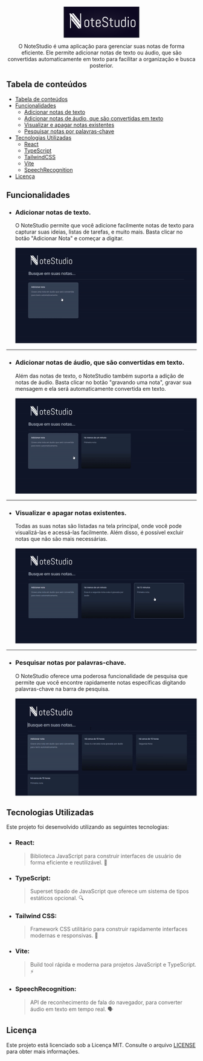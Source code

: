 <p align="center">
  <img src="./assets/logo.png" width="200px" align="center" alt="Zod logo" />
  <p align="center">
    O NoteStudio é uma aplicação para gerenciar suas notas de forma eficiente. Ele permite adicionar notas de texto ou áudio, que são convertidas automaticamente em texto para facilitar a organização e busca posterior.
  </p>
</p>

## Tabela de conteúdos

- [Tabela de conteúdos](#tabela-de-conteúdos)
- [Funcionalidades](#funcionalidades)
  - [Adicionar notas de texto](#adicionar-notas-de-texto)
  - [Adicionar notas de áudio, que são convertidas em texto](#adicionar-notas-de-áudio-que-são-convertidas-em-texto)
  - [Visualizar e apagar notas existentes](#visualizar-e-apagar-notas-existentes)
  - [Pesquisar notas por palavras-chave](#pesquisar-notas-por-palavras-chave)
- [Tecnologias Utilizadas](#tecnologias-utilizadas)
  - [React](#react)
  - [TypeScript](#typescript)
  - [TailwindCSS](#tailwind-css)
  - [Vite](#vite)
  - [SpeechRecognition](#speechrecognition)
- [Licença](#licença)

## Funcionalidades

- ### Adicionar notas de texto.
  O NoteStudio permite que você adicione facilmente notas de texto para capturar suas ideias, listas de tarefas, e muito mais. Basta clicar no botão "Adicionar Nota" e começar a digitar.
  <br/>
  <br/>
  ![Notas de Texto](./assets/text-note.gif)

---

- ### Adicionar notas de áudio, que são convertidas em texto.
  Além das notas de texto, o NoteStudio também suporta a adição de notas de áudio. Basta clicar no botão "gravando uma nota", gravar sua mensagem e ela será automaticamente convertida em texto.
  <br/>
  <br/>
  ![Notas de áudio](./assets/audio-note.gif)

---

- ### Visualizar e apagar notas existentes.
  Todas as suas notas são listadas na tela principal, onde você pode visualizá-las e acessá-las facilmente. Além disso, é possível excluir notas que não são mais necessárias.
  <br/>
  <br/>
  ![Deletar Notas](./assets/delete-note.gif)

---

- ### Pesquisar notas por palavras-chave.
  O NoteStudio oferece uma poderosa funcionalidade de pesquisa que permite que você encontre rapidamente notas específicas digitando palavras-chave na barra de pesquisa.
  <br/>
  <br/>
  ![Pesquisar notas](./assets/example.gif)


## Tecnologias Utilizadas

Este projeto foi desenvolvido utilizando as seguintes tecnologias:

- ### React:
  > Biblioteca JavaScript para construir interfaces de usuário de forma eficiente e reutilizável. 🚀

- ### TypeScript:
  > Superset tipado de JavaScript que oferece um sistema de tipos estáticos opcional. 🔍

- ### Tailwind CSS:
   > Framework CSS utilitário para construir rapidamente interfaces modernas e responsivas. 🎨

- ### Vite:
   > Build tool rápida e moderna para projetos JavaScript e TypeScript. ⚡️

- ### SpeechRecognition:
  > API de reconhecimento de fala do navegador, para converter áudio em texto em tempo real. 🗣️

## Licença
Este projeto está licenciado sob a Licença MIT. Consulte o arquivo [LICENSE](./LICENSE) para obter mais informações.